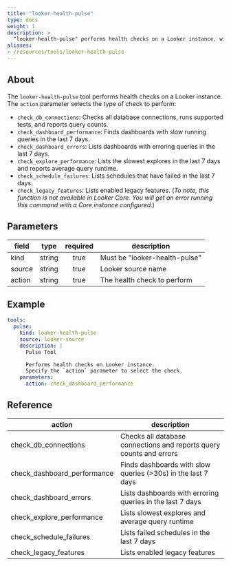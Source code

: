 ```yaml
---
title: "looker-health-pulse"
type: docs
weight: 1
description: >
  "looker-health-pulse" performs health checks on a Looker instance, with multiple actions available (e.g., checking database connections, dashboard performance, etc).
aliases:
- /resources/tools/looker-health-pulse
---
```


## About

The `looker-health-pulse` tool performs health checks on a Looker instance. The `action` parameter selects the type of check to perform:

- `check_db_connections`: Checks all database connections, runs supported tests, and reports query counts.
- `check_dashboard_performance`: Finds dashboards with slow running queries in the last 7 days.
- `check_dashboard_errors`: Lists dashboards with erroring queries in the last 7 days.
- `check_explore_performance`: Lists the slowest explores in the last 7 days and reports average query runtime.
- `check_schedule_failures`: Lists schedules that have failed in the last 7 days.
- `check_legacy_features`: Lists enabled legacy features. (*To note, this function is not available in Looker Core. You will get an error running this command with a Core instance configured.*)

## Parameters

| **field**     | **type** | **required** | **description**                             |
|---------------|:--------:|:------------:|---------------------------------------------|
| kind          | string   | true         | Must be "looker-health-pulse"                      |
| source        | string   | true         | Looker source name                          |
| action        | string   | true         | The health check to perform                 |

## Example

```yaml
tools:
  pulse:
    kind: looker-health-pulse
    source: looker-source
    description: |
      Pulse Tool

      Performs health checks on Looker instance.
      Specify the `action` parameter to select the check.
    parameters:
      action: check_dashboard_performance
```

## Reference

| **action**                | **description**                                                                |
|---------------------------|--------------------------------------------------------------------------------|
| check_db_connections      | Checks all database connections and reports query counts and errors            |
| check_dashboard_performance | Finds dashboards with slow queries (>30s) in the last 7 days                 |
| check_dashboard_errors    | Lists dashboards with erroring queries in the last 7 days                      |
| check_explore_performance | Lists slowest explores and average query runtime                               |
| check_schedule_failures   | Lists failed schedules in the last 7 days                                      |
| check_legacy_features     | Lists enabled legacy features                                                  |
